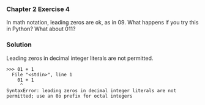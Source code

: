 ### Chapter 2 Exercise 4

In math notation, leading zeros are ok, as in 09. What happens if you try this in Python?
What about 011?

### Solution

Leading zeros in decimal integer literals are not permitted.
```
>>> 01 + 1
  File "<stdin>", line 1
    01 + 1
     ^
SyntaxError: leading zeros in decimal integer literals are not permitted; use an 0o prefix for octal integers
```
